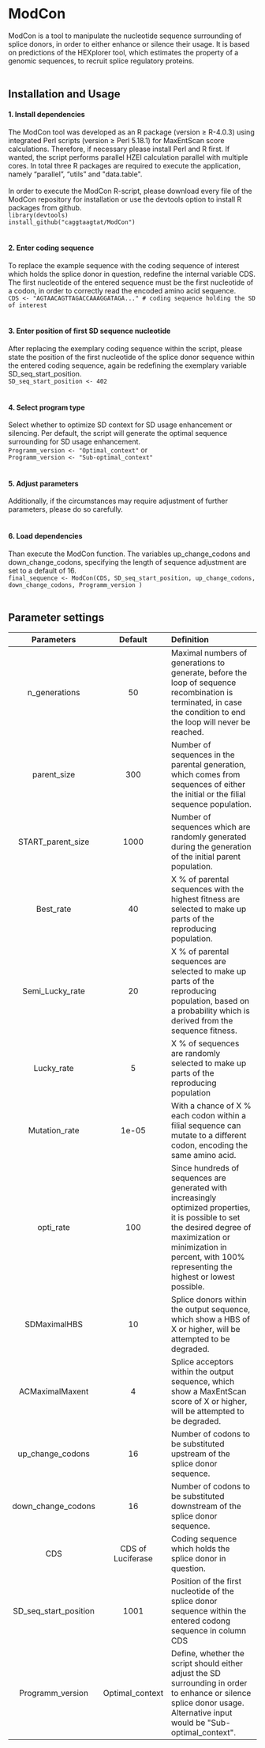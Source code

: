 # ModCon
ModCon is a tool to manipulate the nucleotide sequence surrounding of splice donors, in order to either enhance or silence their usage. It is based on predictions of the HEXplorer tool, which estimates the property of a genomic sequences, to recruit splice regulatory proteins.
<br/><br/>
## Installation and Usage
#### 1. Install dependencies
The ModCon tool was developed as an R package (version ≥ R-4.0.3) using integrated Perl scripts (version ≥ Perl 5.18.1) for MaxEntScan score calculations. Therefore, if necessary please install Perl and R first. If wanted, the script performs parallel HZEI calculation parallel with multiple cores. In total three R packages are required to execute the application, namely “parallel”, “utils” and "data.table".
<br/><br/>
In order to execute the ModCon R-script, please download every file of the ModCon repository for installation or use the devtools option to install R packages from github.<br/>
`library(devtools)`<br/>
`install_github("caggtaagtat/ModCon")`
<br/><br/>
#### 2. Enter coding sequence
To replace the example sequence with the coding sequence of interest which holds the splice donor in question, redefine the internal variable CDS. The first nucleotide of the entered sequence must be the first nucleotide of a codon, in order to correctly read the encoded amino acid sequence.<br/>
`CDS <- "AGTAACAGTTAGACCAAAGGATAGA..." # coding sequence holding the SD of interest`
<br/><br/>
#### 3. Enter position of first SD sequence nucleotide
After replacing the exemplary coding sequence within the script, please state the position of the first nucleotide of the splice donor sequence within the entered coding sequence, again be redefining the exemplary variable SD_seq_start_position.<br/>
`SD_seq_start_position <- 402`
<br/><br/>
#### 4. Select program type
Select whether to optimize SD context for SD usage enhancement or silencing. Per default, the script will generate the optimal sequence surrounding for SD usage enhancement.<br/>
`Programm_version <- "Optimal_context"` or <br/>
`Programm_version <- "Sub-optimal_context"`
<br/><br/>
#### 5. Adjust parameters
Additionally, if the circumstances may require adjustment of further parameters, please do so carefully. 
<br/><br/>
#### 6. Load dependencies
Than execute the ModCon function. The variables up_change_codons and down_change_codons, specifying the length of sequence adjustment are set to a default of 16.<br/>
`final_sequence <- ModCon(CDS, SD_seq_start_position, up_change_codons, down_change_codons, Programm_version )`
<br/><br/>

## Parameter settings
                                               
| Parameters             | Default           | Definition  |
|:----------------------:|:-----------------:| :-----------------------------------------------------------------------------|
|n_generations           | 50                | Maximal numbers of generations to generate, before the loop of sequence recombination is terminated, in case the condition to end the loop will never be reached. |
| parent_size            | 300               |   Number of sequences in the parental generation, which comes from sequences of either the initial or the filial sequence population.    |
| START_parent_size      | 1000              |  Number of sequences which are randomly generated during the generation of the initial parent population.                                  |
|Best_rate               | 40                | X % of parental sequences with the highest fitness are selected to make up parts of the reproducing population.                      |
| Semi_Lucky_rate        | 20                | X % of parental sequences are selected to make up parts of the reproducing population, based on a probability which is derived from the sequence fitness.  |
| Lucky_rate             | 5                 | X % of sequences are randomly selected to make up parts of the reproducing population |
|Mutation_rate           | 1e-05             | With a chance of X % each codon within a filial sequence can mutate to a different codon, encoding the same amino acid.                |
| opti_rate              | 100               | Since hundreds of sequences are generated with increasingly optimized properties, it is possible to set the desired degree of maximization or minimization in percent, with 100% representing the highest or lowest possible. |
| SDMaximalHBS           | 10                | Splice donors within the output sequence, which show a HBS of X or higher, will be attempted to be degraded.                              |
|ACMaximalMaxent         | 4                 | Splice acceptors within the output sequence, which show a MaxEntScan score of X or higher, will be attempted to be degraded.            |
|up_change_codons         | 16                 | Number of codons to be substituted upstream of the splice donor sequence.            |
|down_change_codons         | 16                 | Number of codons to be substituted downstream of the splice donor sequence.              |
| CDS                    | CDS of Luciferase | Coding sequence which holds the splice donor in question.             |
|SD_seq_start_position   | 1001              | Position of the first nucleotide of the splice donor sequence within the entered codong sequence in column CDS                       |
|Programm_version        | Optimal_context   | Define, whether the script should either adjust the SD surrounding in order to enhance or silence splice donor usage. Alternative input would be "Sub-optimal_context".               |
